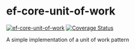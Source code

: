 # ef-core-unit-of-work
[![ef-core-unit-of-work](https://github.com/Alelho/ef-core-unit-of-work/actions/workflows/workflow.yml/badge.svg)](https://github.com/Alelho/ef-core-unit-of-work/actions/workflows/workflow.yml)
[![Coverage Status](https://coveralls.io/repos/github/Alelho/ef-core-unit-of-work/badge.svg)](https://coveralls.io/github/Alelho/ef-core-unit-of-work)

A simple implementation of a unit of work pattern
